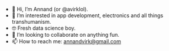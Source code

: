 - 👋 Hi, I’m Annand (or @avirklol).
- 👀 I’m interested in app development, electronics and all things transhumanism.
- 🤓 Fresh data science boy.
- 💞️ I’m looking to collaborate on anything fun.
- 📫 How to reach me: annandvirk@gmail.com

<!---
avirklol/avirklol is a ✨ special ✨ repository because its `README.md` (this file) appears on your GitHub profile.
You can click the Preview link to take a look at your changes.
--->
